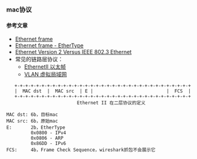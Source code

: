 ### mac协议

#### 参考文章
* [Ethernet frame](https://en.wikipedia.org/wiki/Ethernet_frame)
* [Ethernet frame - EtherType](https://en.wikipedia.org/wiki/EtherType#Values)
* [Ethernet Version 2 Versus IEEE 802.3 Ethernet](https://www.ibm.com/support/pages/ethernet-version-2-versus-ieee-8023-ethernet)
* 常见的链路层协议：
  * [EthernetⅡ 以太帧](https://www.w3cschool.cn/completemessageformat/completemessageformat-iayj37ft.html)
  * [VLAN 虚拟局域网](https://www.w3cschool.cn/completemessageformat/completemessageformat-stpo37fw.html)

```
   +-+-+-+-+-+-+-+-+-+-+-+-+-+-+-+-+-+-+-+-+-+-+-+-+-+-+-+-+-+-+-+-+
   |  MAC dst  |  MAC src  | E |                           |  FCS  |
   +-+-+-+-+-+-+-+-+-+-+-+-+-+-+-+-+-+-+-+-+-+-+-+-+-+-+-+-+-+-+-+-+
                          Ethernet II 在二层协议的定义

MAC dst: 6b，目标mac
MAC src: 6b，原始mac
E:       2b，EtherType
         0x0800 - IPv4
         0x0806 - ARP
         0x86DD - IPv6
FCS:     4b，Frame Check Sequence，wireshark抓包不会展示它
```




